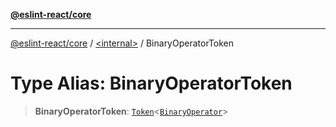 [**@eslint-react/core**](../../README.md)

***

[@eslint-react/core](../../README.md) / [\<internal\>](../README.md) / BinaryOperatorToken

# Type Alias: BinaryOperatorToken

> **BinaryOperatorToken**: [`Token`](../interfaces/Token.md)\<[`BinaryOperator`](BinaryOperator.md)\>
